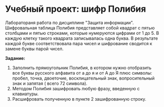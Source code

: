 # Учебный проект: шифр Полибия
Лаборатораня работа по дисциплине "Защита информации".
Шифровальная таблица Полибия представляет собой квадрат с пятью
столбцами и пятью строками, которые нумеруются цифрами от 1 до 5. В
каждую клетку такого квадрата записывалась одна буква. В результате
каждой букве соответствовала пара чисел и шифрование сводится к замене
буквы парой чисел.

**Задание:**
1. Заполнить прямоугольник Полибия, в котором нужно отобразить все
буквы русского алфавита от а до я и от А до Я плюс символы: пробел,
точка, двоеточие, восклицательный знак, вопросительный знак и запятая (
всего 72 символа).
2. Методом Полибия зашифровать любую фразу, введенную с клавиатуры.
3. Расшифровать полученную в пункте 2 зашифрованную строку.
